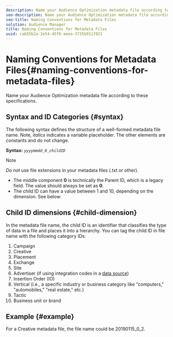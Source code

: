```yaml
---
description: Name your Audience Optimization metadata file according to these specifications.
seo-description: Name your Audience Optimization metadata file according to these specifications.
seo-title: Naming Conventions for Metadata Files
solution: Audience Manager
title: Naming Conventions for Metadata Files
uuid: cab55b2a-2e54-45f6-aeea-3735b911f821
---
```


# Naming Conventions for Metadata Files{#naming-conventions-for-metadata-files}

Name your Audience Optimization metadata file according to these specifications.

## Syntax and ID Categories {#syntax}

The following syntax defines the structure of a well-formed metadata file name. Note, *italics* indicates a variable placeholder. The other elements are constants and do not change.

**Syntax:** *`yyyymmdd_0_childID`*

>[!NOTE]
>
>*Do not* use file extensions in your metadata files (.txt or other).

<!--In the name syntax, you'll notice a parent ID variable. Don't confuse it with the parent ID used in the [metadata file contents](../../../reporting/audience-optimization-reports/metadata-files-intro/metadata-file-contents.md#concept_5E422498650E40FD9744ABF290750107). These 2 variables seem similar, but they represent different things:-->

* The middle component **0** is technically the Parent ID, which is a legacy field. The value should always be set as **0**.
* The child ID can have a value between 1 and 10, depending on the dimension. See below:

## Child ID dimensions {#child-dimension}

In the metadata file name, the child ID is an identifier that classifies the type of data in a file and places it into a hierarchy. You can tag the child ID in file name with the following category IDs:

1. Campaign
1. Creative
1. Placement
1. Exchange
1. Site
1. Advertiser (if using integration codes in a [data source](../../../features/manage-datasources.md#section_D359CAAE0BEA4527B3A04855486033DE))
1. Insertion Order (IO)
1. Vertical (i.e., a specific industry or business category like "computers," "automobiles," "real estate," etc.)
1. Tactic
1. Business unit or brand

## Example {#example}

For a Creative metadata file, the file name could be 20190115_0_2.

<!--Let's take a look at how you would use these IDs in a metadata file name. As an example, say your data file consists of campaign creatives. In this case, the campaign is a parent object and the creatives are child objects because they belong to, or are contained by, the campaign. As a result, you'd choose the following IDs for the metadata file name:

* Parent ID: `1` 
* Child ID: `2`

Your metadata file name would look like this: `20150827_1_2`

Sometimes, you might have data that does not belong to a parent object. Whenever this is the case, select ID 0 for the parent ID. In this case, your file title would look like this: `20150827_0_2`. -->
